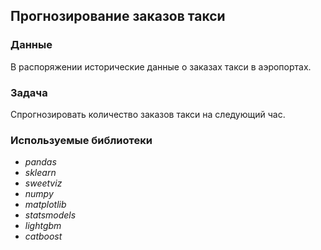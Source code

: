 ## Прогнозирование заказов такси

### Данные
В распоряжении исторические данные о заказах такси в аэропортах. 

### Задача
Спрогнозировать количество заказов такси на следующий час.

### Используемые библиотеки
- *pandas*
- *sklearn*
- *sweetviz*
- *numpy*
- *matplotlib*
- *statsmodels*
- *lightgbm*
- *catboost*
